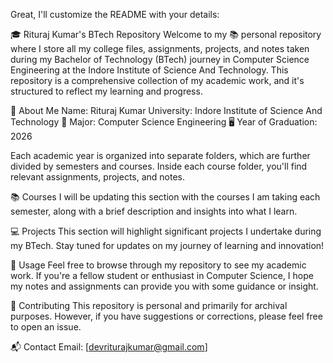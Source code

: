 
Great, I'll customize the README with your details:

🎓 Rituraj Kumar's BTech Repository
Welcome to my 📚 personal repository where I store all my college files, assignments, projects, and notes taken during my Bachelor of Technology (BTech) journey in Computer Science Engineering at the Indore Institute of Science And Technology. This repository is a comprehensive collection of my academic work, and it's structured to reflect my learning and progress.

👤 About Me
Name: Rituraj Kumar
University: Indore Institute of Science And Technology 🏫
Major: Computer Science Engineering 🖥️
Year of Graduation: 2026 

Each academic year is organized into separate folders, which are further divided by semesters and courses. Inside each course folder, you'll find relevant assignments, projects, and notes.

📚 Courses
I will be updating this section with the courses I am taking each semester, along with a brief description and insights into what I learn.

💻 Projects
This section will highlight significant projects I undertake during my BTech. Stay tuned for updates on my journey of learning and innovation!

📝 Usage
Feel free to browse through my repository to see my academic work. If you're a fellow student or enthusiast in Computer Science, I hope my notes and assignments can provide you with some guidance or insight.

🤝 Contributing
This repository is personal and primarily for archival purposes. However, if you have suggestions or corrections, please feel free to open an issue.

📬 Contact
Email: [devriturajkumar@gmail.com]

